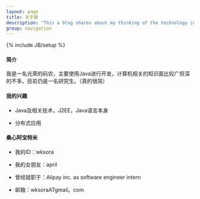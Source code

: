 ```yaml
---
layout: page
title: 关于我
description: "This a blog shares about my thinking of the technology in field of computer science and software engineering. 这里是我的博客，博客的内容主要为技术相关的分享和思考。"
group: navigation
---
```

{% include JB/setup %}

#### 简介 ####
我是一名光荣的码农，主要使用Java进行开发，计算机相关的知识面比较广但深的不多。目前仍是一名研究生。（真的很简）


#### 我的兴趣 ####

- Java及相关技术，J2EE，Java语言本身

- 分布式应用

#### 桑心阿宝特米 ####

- 我的ID：wksora

- 我的女朋友：april

- 曾经就职于：Alipay inc. as software engineer intern

- 邮箱：wksoraATgmail。com
